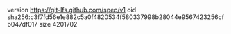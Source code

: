 version https://git-lfs.github.com/spec/v1
oid sha256:c3f7fd56e1e882c5a0f4820534f580337998b28044e9567423256cfb047df017
size 4201702
